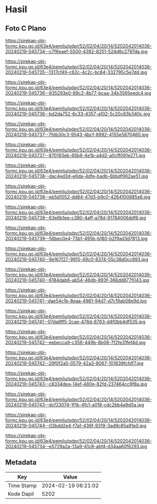 # Hasil

## Foto C Plano

https://sirekap-obj-formc.kpu.go.id/63e4/pemilu/pdpr/52/02/04/20/14/5202042014036-20240219-045734--c7f6eaef-5500-4392-8251-524d6c2797da.jpg

https://sirekap-obj-formc.kpu.go.id/63e4/pemilu/pdpr/52/02/04/20/14/5202042014036-20240219-045735--1317cf49-c62c-4c2c-bc84-332795c5e7dd.jpg

https://sirekap-obj-formc.kpu.go.id/63e4/pemilu/pdpr/52/02/04/20/14/5202042014036-20240219-045736--835293e0-89c2-4b77-bcaa-34b3565eedc4.jpg

https://sirekap-obj-formc.kpu.go.id/63e4/pemilu/pdpr/52/02/04/20/14/5202042014036-20240219-045736--bd2da752-6c33-4357-a102-5c20c83b340c.jpg

https://sirekap-obj-formc.kpu.go.id/63e4/pemilu/pdpr/52/02/04/20/14/5202042014036-20240219-045737--7fdb30c3-9543-4bcf-8992-4155e5870460.jpg

https://sirekap-obj-formc.kpu.go.id/63e4/pemilu/pdpr/52/02/04/20/14/5202042014036-20240219-045737--870193eb-65b8-4e1b-a4d2-a0cff091e271.jpg

https://sirekap-obj-formc.kpu.go.id/63e4/pemilu/pdpr/52/02/04/20/14/5202042014036-20240219-045738--dac4ed3d-e6da-4dfe-badb-6bbdf962ae51.jpg

https://sirekap-obj-formc.kpu.go.id/63e4/pemilu/pdpr/52/02/04/20/14/5202042014036-20240219-045738--eb5d1052-dd84-47d3-b9c0-4264100885e6.jpg

https://sirekap-obj-formc.kpu.go.id/63e4/pemilu/pdpr/52/02/04/20/14/5202042014036-20240219-045739--63e6b1ee-c380-4aff-a78d-91784006ddf6.jpg

https://sirekap-obj-formc.kpu.go.id/63e4/pemilu/pdpr/52/02/04/20/14/5202042014036-20240219-045739--56bec0e4-73b1-495b-b180-b2f9ad3d7813.jpg

https://sirekap-obj-formc.kpu.go.id/63e4/pemilu/pdpr/52/02/04/20/14/5202042014036-20240219-045740--9e167f27-9915-49c0-8374-55c38d0cc893.jpg

https://sirekap-obj-formc.kpu.go.id/63e4/pemilu/pdpr/52/02/04/20/14/5202042014036-20240219-045740--6184dab6-ab54-46db-893f-366dd877f043.jpg

https://sirekap-obj-formc.kpu.go.id/63e4/pemilu/pdpr/52/02/04/20/14/5202042014036-20240219-045741--dae54c1b-8eaa-4981-94d7-d7c19ab08e9d.jpg

https://sirekap-obj-formc.kpu.go.id/63e4/pemilu/pdpr/52/02/04/20/14/5202042014036-20240219-045741--07da8ff5-2cae-476d-8763-d4f0bb4df535.jpg

https://sirekap-obj-formc.kpu.go.id/63e4/pemilu/pdpr/52/02/04/20/14/5202042014036-20240219-045742--eebecca9-c356-449b-8b08-7f2fe31fef4d.jpg

https://sirekap-obj-formc.kpu.go.id/63e4/pemilu/pdpr/52/02/04/20/14/5202042014036-20240219-045742--29f0f2a5-0579-42a3-8067-101839fcfdf7.jpg

https://sirekap-obj-formc.kpu.go.id/63e4/pemilu/pdpr/52/02/04/20/14/5202042014036-20240219-045743--c8334dea-14ef-480e-82fd-237464cc9f8a.jpg

https://sirekap-obj-formc.kpu.go.id/63e4/pemilu/pdpr/52/02/04/20/14/5202042014036-20240219-045743--dcf23074-1f1b-4fc1-a018-cdc2bb4a9d0a.jpg

https://sirekap-obj-formc.kpu.go.id/63e4/pemilu/pdpr/52/02/04/20/14/5202042014036-20240219-045744--03bdd2e4-f7a1-436f-9319-3ad9c85a91e0.jpg

https://sirekap-obj-formc.kpu.go.id/63e4/pemilu/pdpr/52/02/04/20/14/5202042014036-20240219-045734--e5729a2a-13a9-41c8-abf4-d34aa60f6293.jpg


## Metadata

| Key        | Value               |
| ---------- | ------------------- |
| Time Stamp | 2024-02-19 06:21:02 |
| Kode Dapil | 5202                |



